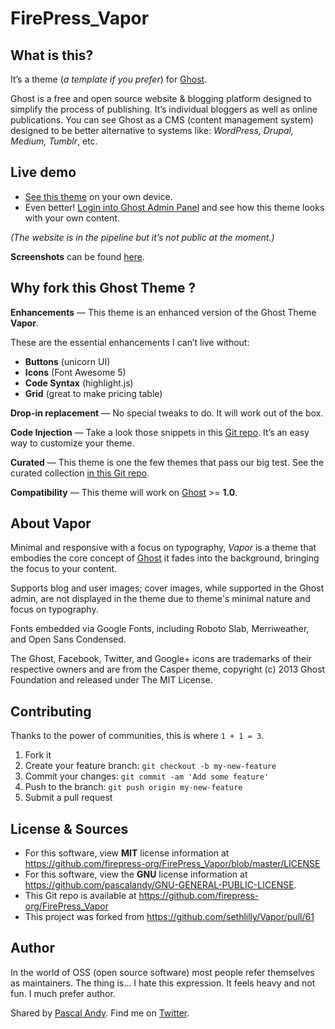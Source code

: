 # FirePress_Vapor


## What is this?

It’s a theme (*a template if you prefer*) for [Ghost](https://ghost.org/).

Ghost is a free and open source website & blogging platform designed to simplify the process of publishing. It’s individual bloggers as well as online publications. You can see Ghost as a CMS (content management system) designed to be better alternative to systems like: *WordPress, Drupal, Medium, Tumblr*, etc.


## Live demo

- [See this theme](#) on your own device.
- Even better! [Login into Ghost Admin Panel](#) and see how this theme looks with your own content. 

*(The website is in the pipeline but it’s not public at the moment.)*

**Screenshots** can be found [here](#).


## Why fork this Ghost Theme ?

**Enhancements** — This theme is an enhanced version of the Ghost Theme **Vapor**. 

These are the essential enhancements I can’t live without:

- **Buttons** (unicorn UI)
- **Icons** (Font Awesome 5)
- **Code Syntax** (highlight.js) 
- **Grid** (great to make pricing table)

**Drop-in replacement** — No special tweaks to do. It will work out of the box.

**Code Injection** — Take a look those snippets in this [Git repo](https://github.com/firepress-org/Code-Injection-Ghost). It’s an easy way to customize your theme.

**Curated** — This theme is one the few themes that pass our big test. See the curated collection [in this Git repo](https://github.com/firepress-org/Ghost-Theme-Curated-Collection/tree/master/01_go).

**Compatibility** — This theme will work on [Ghost](https://ghost.org/) >= **1.0**.


## About Vapor 

Minimal and responsive with a focus on typography, *Vapor* is a theme that embodies the core concept of [Ghost](http://ghost.org/) it fades into the background, bringing the focus to your content.

Supports blog and user images; cover images, while supported in the Ghost admin, are not displayed in the theme due to theme's minimal nature and focus on typography.

Fonts embedded via Google Fonts, including Roboto Slab, Merriweather, and Open Sans Condensed.

The Ghost, Facebook, Twitter, and Google+ icons are trademarks of their respective owners and are from the Casper theme, copyright (c) 2013 Ghost Foundation and released under The MIT License.


## Contributing

Thanks to the power of communities, this is where `1 + 1 = 3`.

1. Fork it
2. Create your feature branch: `git checkout -b my-new-feature`
3. Commit your changes: `git commit -am 'Add some feature'`
4. Push to the branch: `git push origin my-new-feature`
5. Submit a pull request


## License & Sources

- For this software, view **MIT** license information at https://github.com/firepress-org/FirePress_Vapor/blob/master/LICENSE 
- For this software, view the **GNU** license information at https://github.com/pascalandy/GNU-GENERAL-PUBLIC-LICENSE.
- This Git repo is available at https://github.com/firepress-org/FirePress_Vapor
- This project was forked from https://github.com/sethlilly/Vapor/pull/61


## Author

In the world of OSS (open source software) most people refer themselves as maintainers. The thing is… I hate this expression. It feels heavy and not fun. I much prefer author.

Shared by [Pascal Andy](https://pascalandy.com/blog/now/). Find me on [Twitter](https://twitter.com/askpascalandy).



